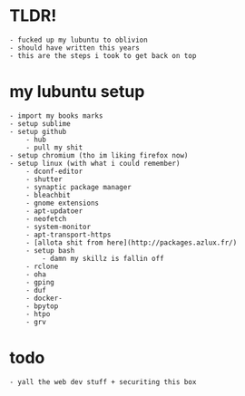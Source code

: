 # TLDR!
	- fucked up my lubuntu to oblivion
	- should have written this years 
	- this are the steps i took to get back on top

# my lubuntu setup
	- import my books marks
	- setup sublime
	- setup github
		- hub
		- pull my shit
	- setup chromium (tho im liking firefox now)
	- setup linux (with what i could remember)
		- dconf-editor
		- shutter
		- synaptic package manager
		- bleachbit
		- gnome extensions
		- apt-updatoer
		- neofetch
		- system-monitor
		- apt-transport-https
		- [allota shit from here](http://packages.azlux.fr/)
		- setup bash
			- damn my skillz is fallin off
		- rclone
		- oha
		- gping
		- duf
		- docker-
		- bpytop
		- htpo
		- grv

# todo
	- yall the web dev stuff + securiting this box